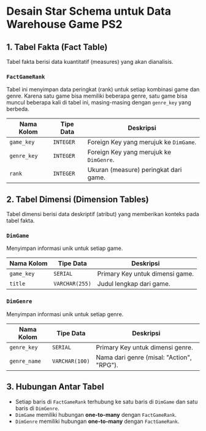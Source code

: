 # Desain Star Schema untuk Data Warehouse Game PS2

## 1. Tabel Fakta (Fact Table)

Tabel fakta berisi data kuantitatif (measures) yang akan dianalisis.

### `FactGameRank`

Tabel ini menyimpan data peringkat (rank) untuk setiap kombinasi game dan genre. Karena satu game bisa memiliki beberapa genre, satu game bisa muncul beberapa kali di tabel ini, masing-masing dengan `genre_key` yang berbeda.

| Nama Kolom  | Tipe Data | Deskripsi                               |
|-------------|-----------|-----------------------------------------|
| `game_key`  | `INTEGER` | Foreign Key yang merujuk ke `DimGame`.  |
| `genre_key` | `INTEGER` | Foreign Key yang merujuk ke `DimGenre`. |
| `rank`      | `INTEGER` | Ukuran (measure) peringkat dari game.   |

## 2. Tabel Dimensi (Dimension Tables)

Tabel dimensi berisi data deskriptif (atribut) yang memberikan konteks pada tabel fakta.

### `DimGame`

Menyimpan informasi unik untuk setiap game.

| Nama Kolom | Tipe Data     | Deskripsi                           |
|------------|---------------|-------------------------------------|
| `game_key` | `SERIAL`      | Primary Key untuk dimensi game.     |
| `title`    | `VARCHAR(255)`| Judul lengkap dari game.            |

### `DimGenre`

Menyimpan informasi unik untuk setiap genre.

| Nama Kolom   | Tipe Data     | Deskripsi                            |
|--------------|---------------|--------------------------------------|
| `genre_key`  | `SERIAL`      | Primary Key untuk dimensi genre.     |
| `genre_name` | `VARCHAR(100)`| Nama dari genre (misal: "Action", "RPG"). |

## 3. Hubungan Antar Tabel

- Setiap baris di `FactGameRank` terhubung ke satu baris di `DimGame` dan satu baris di `DimGenre`.
- `DimGame` memiliki hubungan **one-to-many** dengan `FactGameRank`.
- `DimGenre` memiliki hubungan **one-to-many** dengan `FactGameRank`.
